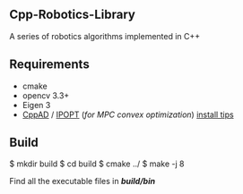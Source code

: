 ## Cpp-Robotics-Library
A series of robotics algorithms implemented in C++

## Requirements

- cmake
- opencv 3.3+
- Eigen 3
- [CppAD](https://www.coin-or.org/CppAD/Doc/install.htm) / [IPOPT](https://www.coin-or.org/Ipopt/documentation/node14.html) (*for MPC convex optimization*) [install tips](https://github.com/udacity/CarND-MPC-Quizzes/blob/master/install_Ipopt_CppAD.md)

## Build
$ mkdir build
$ cd build
$ cmake ../
$ make -j 8
  
 Find all the executable files in ***build/bin***
